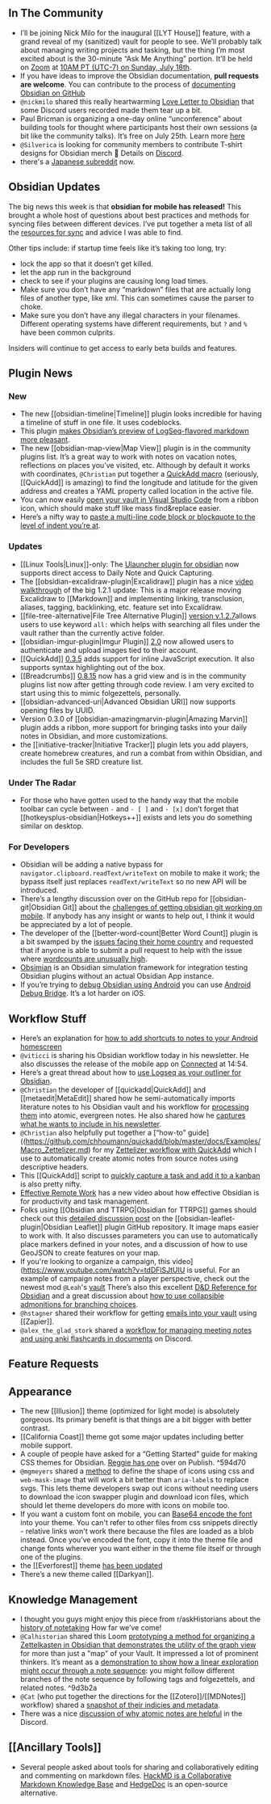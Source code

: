 ## In The Community
* I’ll be joining Nick Milo for the inaugural [[LYT House]] feature, with a grand reveal of my (sanitized) vault for people to see. We’ll probably talk about managing writing projects and tasking, but the thing I’m most excited about is the 30-minute “Ask Me Anything” portion. It’ll be held on [Zoom](https://www.linkingyourthinking.com/lyt-house) at [10AM PT (UTC-7) on Sunday, July 18th](https://everytimezone.com/s/5f50ccb7). 
* If you have ideas to improve the Obsidian documentation, **pull requests are welcome**. You can contribute to the process of [documenting Obsidian on GitHub](https://github.com/obsidianmd/obsidian-docs)
* `@nickmilo` shared this really heartwarming [Love Letter to Obsidian](https://www.youtube.com/watch?v=ho1EfhXQ8iE&feature=youtu.be) that some Discord users recorded made them tear up a bit. 
* Paul Bricman is organizing a one-day online “unconference” about building tools for thought where participants host their own sessions (a bit like the community talks). It’s free on July 25th. Learn more [here](https://opencollective.com/psionica/events/augment-minds-7d13842a)
* `@Silverica` is looking for community members to contribute T-shirt designs for Obsidian merch 👀 Details on [Discord](http://discordapp.com/channels/686053708261228577/700466324840775831/865612406323281940). 
* there's a [Japanese subreddit](https://www.reddit.com/r/ObsidianMD_Japanese/) now.

## Obsidian Updates
The big news this week is that **obsidian for mobile has released!** This brought a whole host of questions about best practices and methods for syncing files between different devices. I’ve put together a meta list of all the [resources for sync](https://forum.obsidian.md/t/meta-post-syncing-between-devices/20983) and advice I was able to find. 

Other tips include: if startup time feels like it’s taking too long, try: 

* lock the app so that it doesn’t get killed. 
* let the app run in the background
* check to see if your plugins are causing long load times. 
* Make sure you don’t have any “markdown” files that are actually long files of another type, like xml. This can sometimes cause the parser to choke. 
* Make sure you don’t have any illegal characters in your filenames. Different operating systems have different requirements, but `?` and `%` have been common culprits. 

Insiders will continue to get access to early beta builds and features. 

## Plugin News

### New
* The new [[obsidian-timeline|Timeline]] plugin looks incredible for having a timeline of stuff in one file. It uses codeblocks. 
* This plugin  [makes Obsidian’s preview of LogSeq-flavored markdown more pleasant](https://github.com/ruivieira/obsidian-plugin-logseq). 
* The new [[obsidian-map-view|Map View]] plugin is in the community plugins list. It’s a great way to work with notes on vacation notes, reflections on places you’ve visited, etc. Although by default it works with coordinates, `@Christian`  put together a [QuickAdd macro](https://github.com/chhoumann/quickadd/blob/master/docs/Examples/Macro_AddLocationLongLatFromAddress.md) (seriously, [[QuickAdd]] is amazing) to find the longitude and latitude for the given address and creates a YAML property called location in the active file.
* You can now easily [open your vault in Visual Studio Code](https://forum.obsidian.md/t/open-vault-in-vscode-plugin/20963) from a ribbon icon, which should make stuff like mass find&replace easier. 
* Here’s a nifty way to [paste a multi-line code block or blockquote to the level of indent you’re at](https://github.com/publicus/obsidian-paste-to-current-indentation). 
### Updates
* [[Linux Tools|Linux]]-only: The [Ulauncher plugin for obsidian](https://github.com/mikebarkmin/ulauncher-obsidian) now supports direct access to Daily Note and Quick Capturing. 
* The [[obsidian-excalidraw-plugin|Excalidraw]] plugin has a nice [video walkthrough](https://www.youtube.com/watch?v=sY4FoflGaiM) of the big 1.2.1 update:  This is a major release moving Excalidraw to [[Markdown]] and implementing linking, transclusion, aliases, tagging, backlinking, etc. feature set into Excalidraw. 
* [[file-tree-alternative|File Tree Alternative Plugin]] [version v.1.2.7](https://github.com/ozntel/file-tree-alternative/releases/tag/1.2.7)allows users to use keyword `all:` which helps with searching all files under the vault rather than the currently active folder.
* [[obsidian-imgur-plugin|Imgur Plugin]] [2.0](https://github.com/gavvvr/obsidian-imgur-plugin/releases/tag/2.0.0) now allowed users to authenticate and upload images tied to their account. 
* [[QuickAdd]] [0.3.5](https://github.com/chhoumann/quickadd) adds support for inline JavaScript execution. It also supports syntax highlighting out of the box.
* [[Breadcrumbs]] [0.8.15](https://github.com/SkepticMystic/breadcrumbs) now has a grid view and is in the community plugins list now after getting through code review. I am very excited to start using this to mimic folgezettels, personally. 
* [[obsidian-advanced-uri|Advanced Obsidian URI]] now supports opening files by UUID. 
* Version 0.3.0 of [[obsidian-amazingmarvin-plugin|Amazing Marvin]] plugin adds a ribbon, more support for bringing tasks into your daily notes in Obsidian, and more customizations. 
* the [[initiative-tracker|Initiative Tracker]] plugin lets you add players, create homebrew creatures, and run a combat from within Obsidian, and includes the full 5e SRD creature list.

### Under The Radar
* For those who have gotten used to the handy way that the mobile toolbar can cycle between `-` and `- [ ]` and `- [x]` don’t forget that [[hotkeysplus-obsidian|Hotkeys++]] exists and lets you do something similar on desktop. 

### For Developers
* Obsidian will be adding a native bypass for `navigator.clipboard.readText/writeText` on mobile to make it work; the bypass itself just replaces `readText/writeText` so no new API will be introduced.
* There’s a lengthy discussion over on the GitHub repo for [[obsidian-git|Obsidian Git]] about the [challenges of getting obsidian git working on mobile](https://github.com/denolehov/obsidian-git/issues/57). If anybody has any insight or wants to help out, I think it would be appreciated by a lot of people. 
* The developer of the [[better-word-count|Better Word Count]] plugin is a bit swamped by the [issues facing their home country](https://discordapp.com/channels/686053708261228577/840286238928797736/865188193560559677) and requested that if anyone is able to submit a pull request to help with the issue where [wordcounts are unusually high](https://discordapp.com/channels/686053708261228577/840286238928797736/864548416093028352). 
* [Obsimian](https://github.com/motif-software/obsimian) is an Obsidian simulation framework for integration testing Obsidian plugins without an actual Obsidian App instance.
* If you’re trying to [debug Obsidian using Android](https://forum.obsidian.md/t/debugging-obsidian-mobile-plugins/20913) you can use [Android Debug Bridge](https://developer.android.com/studio/command-line/adb). It’s a lot harder on iOS. 

## Workflow Stuff
* Here’s an explanation for [how to add shortcuts to notes to your Android homescreen](https://forum.obsidian.md/t/how-to-add-a-note-shortcut-to-the-homescreen-on-android/20889) 
* `@viticci` is sharing his Obsidian workflow today in his newsletter. He also discusses the release of the mobile app on [Connected](https://overcast.fm/+FXx6_WZ-Y) at 14:54. 
* Here’s a great thread about how to [use Logseq as your outliner for Obsidian](https://discuss.logseq.com/t/making-obsidian-play-nice-with-logseq/1185). 
* `@Christian` the developer of [[quickadd|QuickAdd]] and [[metaedit|MetaEdit]] shared how he semi-automatically imports literature notes to his Obsidian vault and his workflow for [processing them](https://bagerbach.com/blog/how-to-take-smart-book-notes-in-obsidian/) into atomic, evergreen notes. He also shared how he [captures what he wants to include in his newsletter](http://discordapp.com/channels/686053708261228577/805952223124520961/863758164297777183). 
* `@Christian` also helpfully put together a [“how-to” guide]((https://github.com/chhoumann/quickadd/blob/master/docs/Examples/Macro_Zettelizer.md) for my [Zettelizer workflow with QuickAdd](http://discordapp.com/channels/686053708261228577/722584061087842365/864533595212480512)  which I use to automatically create atomic notes from source notes using descriptive headers. 
* This [[QuickAdd]] script to [quickly capture a task and add it to a kanban](https://github.com/chhoumann/quickadd/blob/master/docs/Examples/Capture_AddTaskToKanbanBoard.md) is also pretty nifty. 
* [Effective Remote Work](https://www.youtube.com/watch?v=oETBOXhdGPs&feature=youtu.be) has a new video about how effective Obsidian is for productivity and task management. 
* Folks using [[Obsidian and TTRPG|Obsidian for TTRPG]] games should check out this [detailed discussion post](https://github.com/valentine195/obsidian-leaflet-plugin/discussions/130) on the [[obsidian-leaflet-plugin|Obsidian Leaflet]] plugin GitHub repository. It image maps easier to work with. It also discusses parameters you can use to automatically place markers defined in your notes, and a discussion of how to use GeoJSON to create features on your map.
* If you're looking to organize a campaign, this video](https://www.youtube.com/watch?v=tdDFlSJtUIU is useful. For an example of campaign notes from a player perspective, check out the newest mod `@Leah`'s [vault](https://publish.obsidian.md/leah/60+Games/62+Two+and+a+Half+Strahds/62.00+Two+and+a+Half+Strahds) There’s also this excellent [D&D Reference for Obsidian](https://github.com/twisterghost/5e-obsidian) and a great discussion about [how to use collapsible admonitions for branching choices](https://discord.com/channels/686053708261228577/805952223124520961/865659802502823936). 
* `@hstagner` shared their workflow for getting [emails into your vault](https://twitter.com/hstagner/status/1414578734703816706) using [[Zapier]]. 
* `@alex_the_glad_stork` shared a [workflow for managing meeting notes and using anki flashcards in documents](https://discordapp.com/channels/686053708261228577/709712341066842113/865177908241498122) on Discord. 

## Feature Requests

## Appearance
* The new [[Illusion]] theme (optimized for light mode) is absolutely gorgeous. Its primary benefit is that things are a bit bigger with better contrast. 
* [[California Coast]] theme  got some major updates including better mobile support. 
* A couple of people have asked for a “Getting Started” guide for making CSS themes for Obsidian. [Reggie has one](https://publish.obsidian.md/reggienotes/Quickstart+CSS+Guide/010+Obsidian+CSS+Themes) over on Publish.  ^594d70
* `@mgmeyers` shared a [method](https://discord.com/channels/686053708261228577/702656734631821413/865318907832172555) to define the shape of icons using css and `web-mask-image` that will work a bit better than `aria-label`s to replace svgs. This lets theme developers swap out icons without needing users to download the icon swapper plugin and download icon files, which should let theme developers do more with icons on mobile too. 
* If you want a custom font on mobile, you can [Base64 encode the font](https://transfonter.org/) into your theme. You can't refer to other files from css snippets directly - relative links won't work there because the files are loaded as a blob instead. Once you’ve encoded the font, copy it into the theme file and change fonts wherever you want either in the theme file itself or through one of the plugins.
*  the [[Everforest]] theme [has been updated](https://forum.obsidian.md/t/theme-everforest-dark-light-theme/20139)
*  There’s a new theme called [[Darkyan]]. 

## Knowledge Management
* I thought you guys might enjoy this piece from r/askHistorians about the [history of notetaking](https://www.reddit.com/r/AskHistorians/comments/oi3x16/how_did_university_students_take_notes_during/) How far we’ve come! 
*  `@Calhistorian` shared this Loom [prototyping a method for organizing a Zettelkasten in Obsidian that demonstrates the utility of the graph view](https://twitter.com/calhistorian/status/1415396711988535296?s=20) for more than just a "map" of your Vault. It impressed a lot of prominent thinkers. It’s meant as a [demonstration to show how a linear exploration might occur through a note sequence](https://www.loom.com/share/1143aa8d5153417387d751bbcfda027a): you might follow different branches of the note sequence by following tags and folgezettels, and related notes.  ^9d3b2a
*  `@Cat` (who put together the directions for the [[Zotero]]/[[MDNotes]] workflow) shared a [snapshot of their indicies and metadata](http://discordapp.com/channels/686053708261228577/722584061087842365/864508091725512704). 
*  There was a nice [discussion of why atomic notes are helpful](https://discordapp.com/channels/686053708261228577/694233507500916796/865383608369545256) in the Discord. 

## [[Ancillary Tools]]
* Several people asked about tools for sharing and collaboratively editing and commenting on markdown files. [HackMD is a Collaborative Markdown Knowledge Base](https://hackmd.io/) and [HedgeDoc](https://hedgedoc.org/) is an open-source alternative. 
